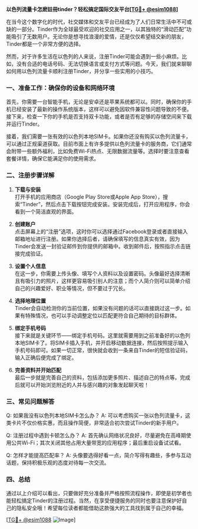 **以色列流量卡怎麽註冊tinder？轻松搞定国际交友平台[[TG💪+ @esim1088](https://t.me/s/esim1088)]**

在当今这个数字化的时代，社交媒体和交友平台已经成为了人们日常生活中不可或缺的一部分。Tinder作为全球最受欢迎的社交应用之一，以其独特的“滑动匹配”功能吸引了无数用户。无论你是想寻找浪漫的爱情，还是仅仅希望结交新的朋友，Tinder都是一个非常方便的选择。

然而，对于许多生活在以色列的人来说，注册Tinder可能会遇到一些小麻烦。比如，没有合适的电话号码、无法切换语言或支付方式等问题。今天，我们就来聊聊如何用以色列流量卡顺利注册Tinder，并分享一些实用的小技巧。

### 一、准备工作：确保你的设备和网络环境

首先，你需要一台智能手机，无论是安卓还是苹果系统都可以。同时，确保你的手机已经安装了最新的操作系统版本，这样可以避免因软件兼容性问题导致的不便。接下来，检查一下你的手机是否支持双卡功能，或者是否有足够的存储空间来下载并运行Tinder。

接着，我们需要一张有效的以色列本地SIM卡。如果你还没有购买以色列流量卡，可以通过正规渠道获取。目前市面上有许多提供以色列流量卡的服务商，它们通常会附带一些额外福利，比如免费Wi-Fi热点、无限数据流量等。选择时要注意查看套餐详情，确保它能满足你的使用需求。

### 二、注册步骤详解

1. **下载与安装**  
   打开手机的应用商店（Google Play Store或Apple App Store），搜索“Tinder”，然后点击下载按钮完成安装。安装完成后，打开应用程序，你会看到一个简洁直观的界面。

2. **创建账户**  
   点击屏幕上的“注册”选项，这时你可以选择通过Facebook登录或者直接输入邮箱地址进行注册。如果你选择后者，请确保填写的信息真实有效，因为Tinder会发送一封验证邮件到你提供的邮箱中。收到邮件后，按照指示点击链接完成验证。

3. **设置个人信息**  
   在这一步，你需要上传头像、填写个人资料以及设置密码。头像最好选择清晰且有吸引力的照片，这样更容易吸引别人的注意；而个人简介则可以简单介绍自己的兴趣爱好、职业等情况，但不要过于冗长。

4. **选择地理位置**  
   Tinder会自动检测你的当前位置，如果没有问题的话可以直接跳过这一步。如果有特殊情况，也可以手动调整定位以匹配更符合自己期待的目标群体。

5. **绑定手机号码**  
   接下来就是关键环节——绑定手机号码。这里就需要用到之前准备好的以色列本地SIM卡了。将SIM卡插入手机，并开启移动数据连接，然后按照提示输入手机号码即可。如果一切正常，很快就会收到一条来自Tinder的短信验证码，输入正确后便完成了绑定。

6. **完善资料并开始匹配**  
   最后一步就是完善自己的资料，包括添加更多照片、描述自己的特点等。完成后就可以开始浏览附近的人并与感兴趣的对象发起聊天啦！

### 三、常见问题解答

Q: 如果我没有以色列本地SIM卡怎么办？
A: 可以考虑购买一张以色列流量卡，这类卡片不仅价格实惠，而且操作简便，非常适合初次尝试Tinder的新手用户。

Q: 注册过程中遇到卡顿怎么办？
A: 首先确认网络状况良好，尽量避免在高峰期使用公共Wi-Fi；其次关闭其他占用大量带宽的应用程序；最后重启设备试试看。

Q: 怎样才能提高匹配率？
A: 头像要选得好看一点，简介写得有趣些，多参与互动话题，保持积极乐观的态度对待每一次交流。

### 四、总结

通过以上介绍可以看出，只要做好充分准备并严格按照流程操作，即使是初学者也能轻松搞定Tinder的注册过程。当然，在享受便捷服务的同时也要注意保护好自己的隐私安全哦！希望每位读者都能借助这款强大的工具找到属于自己的幸福。

[[TG💪+ @esim1088](https://t.me/s/esim1088) ![Image](https://i.postimg.cc/4NQfJmqS/Snipaste-2025-05-13-00-14-12.png)]